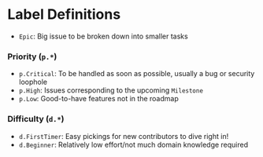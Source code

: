 # Label Definitions

* `Epic`: Big issue to be broken down into smaller tasks

### Priority (`p.*`)
* `p.Critical`: To be handled as soon as possible, usually a bug or security loophole
* `p.High`: Issues corresponding to the upcoming `Milestone`
* `p.Low`: Good-to-have features not in the roadmap

### Difficulty (`d.*`)
* `d.FirstTimer`: Easy pickings for new contributors to dive right in!
* `d.Beginner`: Relatively low effort/not much domain knowledge required
